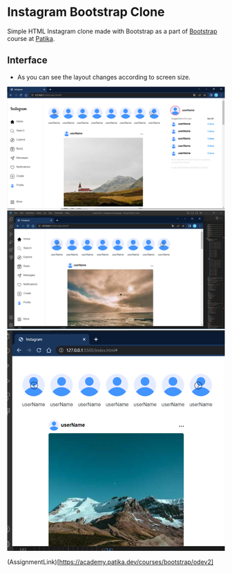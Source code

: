 # Instagram Bootstrap Clone
Simple HTML Instagram clone made with Bootstrap as a part of [Bootstrap](https://academy.patika.dev/courses/bootstrap) course at [Patika](https://academy.patika.dev).

## Interface

- As you can see the layout changes according to screen size.

![xl](assets/ss1.PNG)
![md](assets/ss2.PNG)
![sm](assets/ss3.PNG)

(AssignmentLink)[https://academy.patika.dev/courses/bootstrap/odev2]

